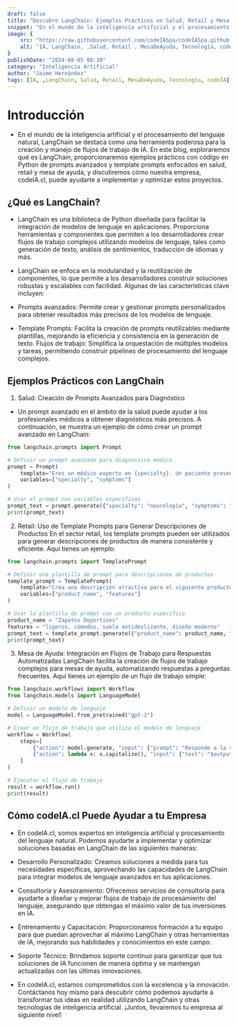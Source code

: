```yaml
---
draft: false
title: "Descubre LangChain: Ejemplos Prácticos en Salud, Retail y Mesa de Ayuda y Cómo codeIA.cl Puede Ayudar a tu Empresa"
snippet: "En el mundo de la inteligencia artificial y el procesamiento del lenguaje natural, LangChain se destaca como una herramienta poderosa para la creación y manejo de flujos de trabajo de IA. En este blog, exploraremos qué es LangChain"
image: {
    src: "https://raw.githubusercontent.com/codeIASpa/codeIASpa.github.io/main/public/blogimg/langchain.png",
    alt: "IA, LangChain, ,Salud, Retail , MesaDeAyuda, Tecnología, codeIA"
}
publishDate: "2024-08-05 08:39"
category: "Inteligencia Artificial"
author: "Jaime Hernández"
tags: [IA, ,LangChain, Salud, Retail, MesaDeAyuda, Tecnología, codeIA]
---
```


# <div class="text-gray-300">Introducción</div> 
- En el mundo de la inteligencia artificial y el procesamiento del lenguaje natural, LangChain se destaca como una herramienta poderosa para la creación y manejo de flujos de trabajo de IA. En este blog, exploraremos qué es LangChain, proporcionaremos ejemplos prácticos con código en Python de prompts avanzados y template prompts enfocados en salud, retail y mesa de ayuda, y discutiremos cómo nuestra empresa, codeIA.cl, puede ayudarte a implementar y optimizar estos proyectos.



## <div class="text-gray-300">¿Qué es LangChain?</div> 
 - LangChain es una biblioteca de Python diseñada para facilitar la integración de modelos de lenguaje en aplicaciones. Proporciona herramientas y componentes que permiten a los desarrolladores crear flujos de trabajo complejos utilizando modelos de lenguaje, tales como generación de texto, análisis de sentimientos, traducción de idiomas y más.

- LangChain se enfoca en la modularidad y la reutilización de componentes, lo que permite a los desarrolladores construir soluciones robustas y escalables con facilidad. Algunas de las características clave incluyen:

- Prompts avanzados: Permite crear y gestionar prompts personalizados para obtener resultados más precisos de los modelos de lenguaje.
- Template Prompts: Facilita la creación de prompts reutilizables mediante plantillas, mejorando la eficiencia y consistencia en la generación de texto.
Flujos de trabajo: Simplifica la orquestación de múltiples modelos y tareas, permitiendo construir pipelines de procesamiento del lenguaje complejos.

## <div class="text-gray-300">Ejemplos Prácticos con LangChain</div> 
1. Salud: Creación de Prompts Avanzados para Diagnóstico
 - Un prompt avanzado en el ámbito de la salud puede ayudar a los profesionales médicos a obtener diagnósticos más precisos. A continuación, se muestra un ejemplo de cómo crear un prompt avanzado en LangChain:

```python 
from langchain.prompts import Prompt

# Definir un prompt avanzado para diagnóstico médico
prompt = Prompt(
    template="Eres un médico experto en {specialty}. Un paciente presenta los siguientes síntomas: {symptoms}. ¿Cuál podría ser el diagnóstico?",
    variables=["specialty", "symptoms"]
)

# Usar el prompt con variables específicas
prompt_text = prompt.generate({"specialty": "neurología", "symptoms": "dolor de cabeza intenso, visión borrosa y mareos"})
print(prompt_text)
```
2. Retail: Uso de Template Prompts para Generar Descripciones de Productos
En el sector retail, los template prompts pueden ser utilizados para generar descripciones de productos de manera consistente y eficiente. Aquí tienes un ejemplo:

```python 
from langchain.prompts import TemplatePrompt

# Definir una plantilla de prompt para descripciones de productos
template_prompt = TemplatePrompt(
    template="Crea una descripción atractiva para el siguiente producto:\n\nNombre: {product_name}\nCaracterísticas: {features}\nDescripción:",
    variables=["product_name", "features"]
)

# Usar la plantilla de prompt con un producto específico
product_name = "Zapatos Deportivos"
features = "ligeros, cómodos, suela antideslizante, diseño moderno"
prompt_text = template_prompt.generate({"product_name": product_name, "features": features})
print(prompt_text)
```

3. Mesa de Ayuda: Integración en Flujos de Trabajo para Respuestas Automatizadas
LangChain facilita la creación de flujos de trabajo complejos para mesas de ayuda, automatizando respuestas a preguntas frecuentes. Aquí tienes un ejemplo de un flujo de trabajo simple:

```python
from langchain.workflows import Workflow
from langchain.models import LanguageModel

# Definir un modelo de lenguaje
model = LanguageModel.from_pretrained("gpt-3")

# Crear un flujo de trabajo que utiliza el modelo de lenguaje
workflow = Workflow(
    steps=[
        {"action": model.generate, "input": {"prompt": "Responde a la siguiente pregunta frecuente: ¿Cómo puedo restablecer mi contraseña?"}},
        {"action": lambda x: x.capitalize(), "input": {"text": "$output"}}
    ]
)

# Ejecutar el flujo de trabajo
result = workflow.run()
print(result)
```



## <div class="text-gray-300">Cómo codeIA.cl Puede Ayudar a tu Empresa</div> 

- En codeIA.cl, somos expertos en inteligencia artificial y procesamiento del lenguaje natural. Podemos ayudarte a implementar y optimizar soluciones basadas en LangChain de las siguientes maneras:

- Desarrollo Personalizado: Creamos soluciones a medida para tus necesidades específicas, aprovechando las capacidades de LangChain para integrar modelos de lenguaje avanzados en tus aplicaciones.
- Consultoría y Asesoramiento: Ofrecemos servicios de consultoría para ayudarte a diseñar y mejorar flujos de trabajo de procesamiento del lenguaje, asegurando que obtengas el máximo valor de tus inversiones en IA.
- Entrenamiento y Capacitación: Proporcionamos formación a tu equipo para que puedan aprovechar al máximo LangChain y otras herramientas de IA, mejorando sus habilidades y conocimientos en este campo.
- Soporte Técnico: Brindamos soporte continuo para garantizar que tus soluciones de IA funcionen de manera óptima y se mantengan actualizadas con las últimas innovaciones.
- En codeIA.cl, estamos comprometidos con la excelencia y la innovación. Contáctanos hoy mismo para descubrir cómo podemos ayudarte a transformar tus ideas en realidad utilizando LangChain y otras tecnologías de inteligencia artificial. ¡Juntos, llevaremos tu empresa al siguiente nivel!